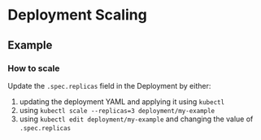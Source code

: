 # Deployment Scaling

## Example

### How to scale

Update the `.spec.replicas` field in the Deployment by either:
1. updating the deployment YAML and applying it using `kubectl`
2. using `kubectl scale --replicas=3 deployment/my-example`
3. using `kubectl edit deployment/my-example` and changing the value of `.spec.replicas`

